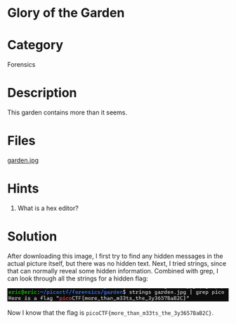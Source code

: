 # Glory of the Garden
# Category
Forensics
# Description
This garden contains more than it seems.
# Files
[garden.jpg](garden.jpg)
# Hints
1. What is a hex editor?
# Solution
After downloading this image, I first try to find any hidden messages in the actual picture itself, but there was no hidden text. Next, I tried strings, since that can normally reveal some hidden information. Combined with grep, I can look through all the strings for a hidden flag:

![alt text](image.png)

Now I know that the flag is `picoCTF{more_than_m33ts_the_3y3657BaB2C}`.